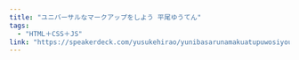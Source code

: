 ```yaml
---
title: "ユニバーサルなマークアップをしよう 平尾ゆうてん"
tags:
  - "HTML＋CSS＋JS"
link: "https://speakerdeck.com/yusukehirao/yunibasarunamakuatupuwosiyou"
---
```

